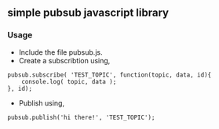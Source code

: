 ## simple pubsub javascript library

### Usage

- Include the file pubsub.js.
- Create a subscribtion using,

```
pubsub.subscribe( 'TEST_TOPIC', function(topic, data, id){
    console.log( topic, data );
}, id);
```

- Publish using,

```
pubsub.publish('hi there!', 'TEST_TOPIC');
```